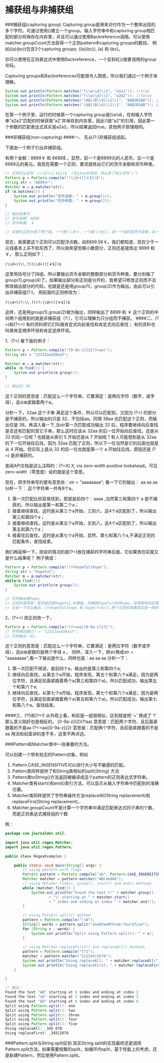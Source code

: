 
捕获组与非捕获组
=========

###捕获组(capturing group)
Capturing group是用来对付作为一个整体出现的多个字符。可通过使用()建立一个group。输入字符串中和capturing group相匹配的部分将保存在内存里，并且可以通过使用Backreference调用。可以使用matcher.groupCount方法获得一个正则pattern中capturing groups的数目。
例如((a)(bc))包含3个capturing groups; ((a)(bc)), (a) 和 (bc)。

你可以使用在正则表达式中使用Backreference，一个反斜杠(\)接要调用的group号码。

Capturing groups和Backreferences可能很令人困惑，所以我们通过一个例子来理解。
```java
System.out.println(Pattern.matches("(\\w\\d)\\1", "a2a2")); //true
System.out.println(Pattern.matches("(\\w\\d)\\1", "a2b2")); //false
System.out.println(Pattern.matches("(AB)(B\\d)\\2\\1", "ABB2B2AB")); //true
System.out.println(Pattern.matches("(AB)(B\\d)\\2\\1", "ABB2B3AB")); //false
```
在第一个例子里，运行的时候第一个capturing group是(\w\d)，在和输入字符串“a2a2″匹配的时候获取“a2″并保存到内存里。因此\1是”a2”的引用，因此第一个参数的匹配表达式其实是a2a2，所以结果返回true。其他例子原理相同。

###非捕获组(non-capturing)
####一、 先从(?:)非捕获组说起。

下面由一个例子引出非捕获组。

有两个金额：8899￥ 和 6688$ 。显然，前一个是8899元的人民币，后一个是6688元的美元。我现在需要一个正则，要求提炼出它们的货币金额和货币种类。
```java 
// 正则可以这写：(\\d)+([￥$])$  (在java中测试，所以多了转义字符'\')
Pattern p = Pattern.compile("(\\d+)([￥$])$");  
String str = "8899￥";  
Matcher m = p.matcher(str);  
if (m.matches()) {  
    System.out.println("货币金额: " + m.group(1));  
    System.out.println("货币种类: " + m.group(2));  
}  

// 输出结果为：
// 货币金额: 8899
// 货币种类: ￥

// 这里的正则分成了两个组，一个是(\\d+)，一个是([￥$])，前一个组匹配货币金额，后一个组匹配货币种类。
```

现在，我需要这个正则可以匹配浮点数。如8899.56￥。我们都知道，现在少于一元钱基本上买不到东西了，所以我希望忽略小数部分，正则还是提炼出 8899 和 ￥。
那么正则如下：
```
(\\d+)(\\.?)(\\d+)([￥$])$
```
这里用括号分了四组，所以要输出货币金额的整数部分和货币种类，要分别输了group(1),group(4)了。如果输出部分和正则是分开的，我希望只修改正则而不去修改输出部分的代码，也就是还是用group(1)，group(2)作为输出。由此可以引出非捕获组(?:)。
把前面的正则修改为：
```
(\\d+)(?:\\.?)(?:\\d+)([￥$])$
```
这样，还是用group(1),group(2)做为输出，同样输出了 8899 和 ￥
这个正则的中间两个组用到的就是非捕获组（?:），它可以理解为只分组而不捕获。
####二、(?=)和(?<=)
有的资料把它们叫做肯定式向前查找和肯定式向后查找；
有的资料也叫做肯定顺序环视和肯定逆序环视。

1、(?=)
看下面的例子：
```java
Pattern p = Pattern.compile("[0-9a-z]{2}(?=aa)");  
String str = "12332aa438aaf";  
   
Matcher m = p.matcher(str);  
while (m.find()) {  
    System.out.println(m.group());  
}  

// 输出32 38
```
这个正则的意思是：匹配这么一个字符串，它要满足：是两位字符（数字，或字母），且`后面`紧跟着两个a。

分析一下，32aa  这个子串 满足这个条件，所以可以匹配到，又因为 (?=) 的部分是不捕获的，所以输出的只是 32，不包括aa。同理 38aa 也匹配这个正则，而输出仅是 38。再深入看一下,当str第一次匹配成功输出 32 后，程序要继续向后查找是否还有匹配的其它子串。那么这时应该从 32aa 的后一位开始向后查找，还是从 32 的后一位呢？也就是从索引 5 开始还是从 7 开始呢？有人可能想到是从 32aa 的下一位开始往后找，因为 32aa 匹配了正则，所以下一位当然是它的后面也就是从 4 开始。但实际上是从 32 的后一位也就是第一个 a 开始往后找。原因还是 (?=) 是非捕获的。

查阅API文档是这么注释的：(?=X) X, via zero-width positive lookahead。可见zero-width（零宽度）说的就是这个意思。

现在，把字符串写的更有意思些：str = "aaaaaaaa";
看一下它的输出： aa aa aa
分析一下：
这个字符串一共有8个a。
1. 第一次匹配比较容易找到，那就是前四个：aaaa ,当然第三和第四个 a 是不捕获的，所以输出是第一和第二个a；
2. 接着继续查找，这时是从第三个a开始，三到六，这4个a区配到了，所以输出第三和第四个a；
3. 接着继续查找，这时是从第五个a开始，五到八，这4个a区配到了，所以输出第五和第六个a；
4. 接着往后查找，这时是从第七个a开始，显然，第七和第八个a,不满足正则的匹配条件，查找结束。

我们再延伸一下，刚说的情况的是(?=)放在捕获的字符串后面，它如果放在前面又是什么结果呢？
例子换成：
```java
Pattern p = Pattern.compile("(?=hopeful)hope");  
String str = "hopeful";  
Matcher m = p.matcher(str);  
while(m.find()){  
    System.out.println(m.group());  
}  

// 它的输出是hope。
// 正则的意思是：是否能匹配hopeful,如果能，则捕获hopeful中的hope。当然继续向后查找匹配的子串，是从f开始。
// 比较一下可以看出，(?=hopeful)hope 和 hope(?=ful),两个正则的效果其实是一样的。
```

2、(?<=)
把正则改一下，
```java
Pattern p = Pattern.compile("(?<=aa)[0-9a-z]{2}");
// 字符串还是str = "12332aa438aaf";
// 它的输出：43。
```
这个正则的意思是：匹配这么一个字符串，它要满足：是两位字符（数字或字母），且`前面`紧跟的是两个字母 a 。
同样，深入一下，把str换成str = "aaaaaaaa";看一下输出是什么，同样也是：aa aa aa
分析一下：
1. 第一次匹配不用说，是前四个a，输出的是第三和第四个a;
2. 继续向后查找，从第五个a开始，程序发现，第五个和第六个a满足，因为是两位字符，且满足前面紧跟着两个a(第三和第四个a)。所以匹配成功，输出第五个和第六个a;
3. 继续向后查找，从第七个a开始，程序发现，第七个和第八个a满足，因为是两位字符，且满足前面紧跟着两个a(第五和第六个a)。所以匹配成功，输出第七和第八个a。查找结束。

####三、(?!)和(?<!)
从外观上看，和前面一组很相似，区别就是把 ‘=’ 换成了 ‘!’
那么意义刚好也是相反的。
[0-9a-z]{2}(?!aa)    意思是：匹配两个字符，且后面紧跟着的不是aa
(?<=aa)[0-9a-z]{2}  意思是：匹配两个字符，且前面紧跟着的不是aa
用法和前面讲的差不多，这里不再详述。

###Pattern和Matcher类中一些重要的方法。

可以创建一个带有标志的Pattern对象。例如
1. Pattern.CASE_INSENSITIVE可以进行大小写不敏感的匹配。
2. Pattern类同样提供了和String类相似的split(String) 方法
3. Pattern类toString()方法返回被编译成这个pattern的正则表达式字符串。
4. Matcher类有start()和end()索引方法，可以显示从输入字符串中匹配到的准确位置。
5. Matcher类同样提供了字符串操作方法replaceAll(String replacement)和replaceFirst(String replacement)。
6. Matcher.groupCount不是计算一个字符串中满足匹配表达式的子串的个数，而是正则表达式捕获组的个数

例：
```java
package com.journaldev.util;
 
import java.util.regex.Matcher;
import java.util.regex.Pattern;
 
public class RegexExamples {
 
    public static void main(String[] args) {
        // using pattern with flags
        Pattern pattern = Pattern.compile("ab", Pattern.CASE_INSENSITIVE);
        Matcher matcher = pattern.matcher("ABcabdAb");
        // using Matcher find(), group(), start() and end() methods
        while (matcher.find()) {
            System.out.println("Found the text \"" + matcher.group()
                    + "\" starting at " + matcher.start()
                    + " index and ending at index " + matcher.end());
        }
 
        // using Pattern split() method
        pattern = Pattern.compile("\\W");
        String[] words = pattern.split("one@two#three:four$five");
        for (String s : words) {
            System.out.println("Split using Pattern.split(): " + s);
        }
 
        // using Matcher.replaceFirst() and replaceAll() methods
        pattern = Pattern.compile("1*2");
        matcher = pattern.matcher("11234512678");
        System.out.println("Using replaceAll: " + matcher.replaceAll("_"));
        System.out.println("Using replaceFirst: " + matcher.replaceFirst("_"));
    }
 
}

// 输出：
Found the text "AB" starting at 0 index and ending at index 2
Found the text "ab" starting at 3 index and ending at index 5
Found the text "Ab" starting at 6 index and ending at index 8
Split using Pattern.split(): one
Split using Pattern.split(): two
Split using Pattern.split(): three
Split using Pattern.split(): four
Split using Pattern.split(): five
Using replaceAll: _345_678
Using replaceFirst: _34512678

```

###Pattern.split与String.split区别
其实String.split的实现最终还是调用Pattern.split方法，如果需要频繁的split，如循环内split，基于性能上的考虑，还是新建Pattern，然后使用Pattern.split。
